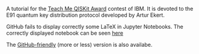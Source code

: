 A tutorial for the [Teach Me QISKit Award](https://qx-awards.mybluemix.net/teachMeQiskitAward) contest of IBM.
It is devoted to the E91 quantum key distribution protocol developed by Artur Ekert.

GitHub fails to display correctly some LaTeX in Jupyter Notebooks. 
The correctly displayed notebook can be seen [here](http://nbviewer.jupyter.org/github/kardashin/QKDprotocols/blob/master/E91_quantum_key_distribution_protocol/e91_quantum_key_distribution_protocol.ipynb)

The [GitHub-friendly](https://github.com/kardashin/QKDprotocols/blob/master/E91_quantum_key_distribution_protocol/E91_github-friendly.ipynb) (more or less) version is also availabe.
